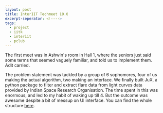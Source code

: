 ```yaml
---
layout: post
title: InterIIT Techmeet 10.0
excerpt-seperator: <!---->
tags:
  - project
  - iitk
  - interiit
  - pclub
---
```


The first meet was in Ashwin's room in Hall 1, where the seniors just said some terms that seemed vaguely familiar, and told us to implement them. Adit carried.

<!---->

The problem statement was tackled by a group of 6 sophomores, four of us making the actual algorithm, two making an interface. We finally built JuX, a python package to filter and extract flare data from light curves data provided by Indian Space Research Organisation. The time spent in this was enormous, and led to my habit of waking up till 4. But the outcome was awesome despite a bit of messup on UI interface. You can find the whole structure [here](https://github.com/Jadit19/Inter-IIT-Tech-Meet-2022).

